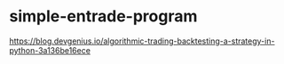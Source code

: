 # simple-entrade-program
https://blog.devgenius.io/algorithmic-trading-backtesting-a-strategy-in-python-3a136be16ece

